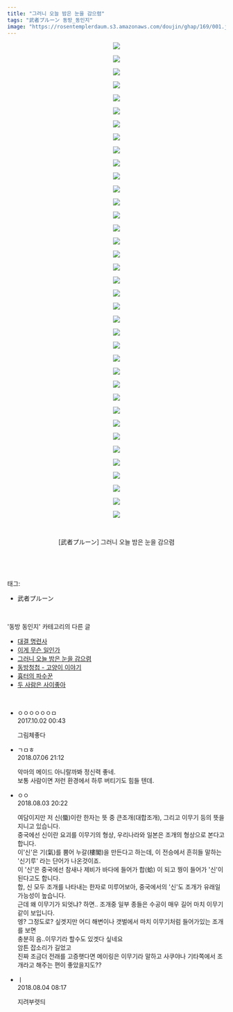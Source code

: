 ```yaml
---
title: "그러니 오늘 밤은 눈을 감으렴"
tags: "武者プルーン 동방_동인지"
image: "https://rosentemplerdaum.s3.amazonaws.com/doujin/ghap/169/001.jpg"
---
```

<div class="article">
<p style="text-align: center; clear: none; float: none;"><img src="{{ site.imgserver10 }}/ghap/169/001.jpg"/></p>
<p style="text-align: center; clear: none; float: none;"><img src="{{ site.imgserver10 }}/ghap/169/002.jpg"/></p>
<p style="text-align: center; clear: none; float: none;"><img src="{{ site.imgserver10 }}/ghap/169/003.jpg"/></p>
<p style="text-align: center; clear: none; float: none;"><img src="{{ site.imgserver10 }}/ghap/169/004.jpg"/></p>
<p style="text-align: center; clear: none; float: none;"><img src="{{ site.imgserver10 }}/ghap/169/005.jpg"/></p>
<p style="text-align: center; clear: none; float: none;"><img src="{{ site.imgserver10 }}/ghap/169/006.jpg"/></p>
<p style="text-align: center; clear: none; float: none;"><img src="{{ site.imgserver10 }}/ghap/169/007.jpg"/></p>
<p style="text-align: center; clear: none; float: none;"><img src="{{ site.imgserver10 }}/ghap/169/008.jpg"/></p>
<p style="text-align: center; clear: none; float: none;"><img src="{{ site.imgserver10 }}/ghap/169/009.jpg"/></p>
<p style="text-align: center; clear: none; float: none;"><img src="{{ site.imgserver10 }}/ghap/169/010.jpg"/></p>
<p style="text-align: center; clear: none; float: none;"><img src="{{ site.imgserver10 }}/ghap/169/011.jpg"/></p>
<p style="text-align: center; clear: none; float: none;"><img src="{{ site.imgserver10 }}/ghap/169/012.jpg"/></p>
<p style="text-align: center; clear: none; float: none;"><img src="{{ site.imgserver10 }}/ghap/169/013.jpg"/></p>
<p style="text-align: center; clear: none; float: none;"><img src="{{ site.imgserver10 }}/ghap/169/014.jpg"/></p>
<p style="text-align: center; clear: none; float: none;"><img src="{{ site.imgserver10 }}/ghap/169/015.jpg"/></p>
<p style="text-align: center; clear: none; float: none;"><img src="{{ site.imgserver10 }}/ghap/169/016.jpg"/></p>
<p style="text-align: center; clear: none; float: none;"><img src="{{ site.imgserver10 }}/ghap/169/017.jpg"/></p>
<p style="text-align: center; clear: none; float: none;"><img src="{{ site.imgserver10 }}/ghap/169/018.jpg"/></p>
<p style="text-align: center; clear: none; float: none;"><img src="{{ site.imgserver10 }}/ghap/169/019.jpg"/></p>
<p style="text-align: center; clear: none; float: none;"><img src="{{ site.imgserver10 }}/ghap/169/020.jpg"/></p>
<p style="text-align: center; clear: none; float: none;"><img src="{{ site.imgserver10 }}/ghap/169/021.jpg"/></p>
<p style="text-align: center; clear: none; float: none;"><img src="{{ site.imgserver10 }}/ghap/169/022.jpg"/></p>
<p style="text-align: center; clear: none; float: none;"><img src="{{ site.imgserver10 }}/ghap/169/023.jpg"/></p>
<p style="text-align: center; clear: none; float: none;"><img src="{{ site.imgserver10 }}/ghap/169/024.jpg"/></p>
<p style="text-align: center; clear: none; float: none;"><img src="{{ site.imgserver10 }}/ghap/169/025.jpg"/></p>
<p style="text-align: center; clear: none; float: none;"><img src="{{ site.imgserver10 }}/ghap/169/026.jpg"/></p>
<p style="text-align: center; clear: none; float: none;"><img src="{{ site.imgserver10 }}/ghap/169/027.jpg"/></p>
<p style="text-align: center; clear: none; float: none;"><img src="{{ site.imgserver10 }}/ghap/169/028.jpg"/></p>
<p style="text-align: center; clear: none; float: none;"><img src="{{ site.imgserver10 }}/ghap/169/029.jpg"/></p>
<p style="text-align: center; clear: none; float: none;"><img src="{{ site.imgserver10 }}/ghap/169/030.jpg"/></p>
<p style="text-align: center; clear: none; float: none;"><img src="{{ site.imgserver10 }}/ghap/169/031.jpg"/></p>
<p style="text-align: center; clear: none; float: none;"><img src="{{ site.imgserver10 }}/ghap/169/032.jpg"/></p>
<p style="text-align: center; clear: none; float: none;"><img src="{{ site.imgserver10 }}/ghap/169/033.jpg"/></p>
<p style="text-align: center; clear: none; float: none;"><img src="{{ site.imgserver10 }}/ghap/169/034.jpg"/></p>
<p style="text-align: center; clear: none; float: none;"><img src="{{ site.imgserver10 }}/ghap/169/035.jpg"/></p>
<p style="text-align: center; clear: none; float: none;"><img src="{{ site.imgserver10 }}/ghap/169/036.jpg"/></p>
<p style="text-align: center; clear: none; float: none;"><img src="{{ site.imgserver10 }}/ghap/169/037.jpg"/></p>
<p style="text-align: center; clear: none; float: none;"><br/></p>
<p style="text-align: center; clear: none; float: none;">[武者プルーン] 그러니 오늘 밤은 눈을 감으렴</p>
<p><br/></p>
</div><br/>
<div class="tagTrail">
<p>태그: </p>
<ul>
<li>武者プルーン</li>
</ul>
</div><br/>
<div class="another">
<p>'동방 동인지' 카테고리의 다른 글</p>
<ul>
<li><a href="/ghap_172">대결 명련사</a></li>
<li><a href="/ghap_171">이게 무슨 일인가</a></li>
<li><a href="/ghap_169">그러니 오늘 밤은 눈을 감으렴</a></li>
<li><a href="/ghap_168">동방청첩 - 고양이 이야기</a></li>
<li><a href="/ghap_165">흉터의 파수꾼</a></li>
<li><a href="/ghap_164">두 사람은 사이좋아</a></li>
</ul>
</div><br/>
<div class="cb_module cb_fluid">
<div class="cb_wrt cb_profile">
<div class="comment">
<ul>
<li class="cb_thumb_off" id="comment15094702">
<div class="cb_comment_area">
<div class="cb_info_area">
<div class="cb_section">
<span class="cb_nick_name">ㅇㅇㅇㅇㅇㅇㅁ</span>
</div>
<div class="cb_section">
<span class="cb_date">2017.10.02 00:43 </span>
</div>
</div>
<div class="cb_dsc_comment">
<p class="cb_dsc">
											그림체좋다
										</p>
</div>
</div></li>
<li class="cb_thumb_off" id="comment15281666">
<div class="cb_comment_area">
<div class="cb_info_area">
<div class="cb_section">
<span class="cb_nick_name">ㄱㅁㅎ</span>
</div>
<div class="cb_section">
<span class="cb_date">2018.07.06 21:12 </span>
</div>
</div>
<div class="cb_dsc_comment">
<p class="cb_dsc">
											악마의 메이드 아니랄까봐 정신력 좋네.<br/>
보통 사람이면 저런 환경에서 하루 버티기도 힘들 텐데.
										</p>
</div>
</div></li>
<li class="cb_thumb_off" id="comment15300109">
<div class="cb_comment_area">
<div class="cb_info_area">
<div class="cb_section">
<span class="cb_nick_name">ㅇㅇ</span>
</div>
<div class="cb_section">
<span class="cb_date">2018.08.03 20:22 </span>
</div>
</div>
<div class="cb_dsc_comment">
<p class="cb_dsc">
											여담이지만 저 신(蜃)이란 한자는 뜻 중 큰조개(대합조개), 그리고 이무기 등의 뜻을 지니고 있습니다.<br/>
중국에선 신이란 요괴를 이무기의 형상, 우리나라와 일본은 조개의 형상으로 본다고 합니다.<br/>
이'신'은 기(氣)를 뿜어 누갈(樓閣)을 만든다고 하는데, 이 전승에서 흔히들 말하는 '신기루' 라는 단어가 나온것이죠.<br/>
이 '신'은 중국에선 참새나 제비가 바다에 들어가 합(蛤) 이 되고 꿩이 들어가 '신'이 된다고도 합니다.<br/>
합, 신 모두 조개를 나타내는 한자로 미루어보아, 중국에서의 '신'도 조개가 유래일 가능성이 높습니다.<br/>
근데 왜 이무기가 되엇냐? 하면.. 조개중 일부 종들은 수공이 매우 길어 마치 이무기같이 보입니다.<br/>
엥? 그정도로? 싶겟지만 어디 해변이나 갯벌에서 마치 이무기처럼 들어가있는 조개를 보면<br/>
충분히 음..이무기라 할수도 있겟다 싶네요<br/>
암튼 잡소리가 길었고<br/>
진짜 조금더 전래를 고증햇다면 메이링은 이무기라 말하고 사쿠야나 기타쪽에서 조개라고 해주는 편이 좋았을지도??
										</p>
</div>
</div></li>
<li class="cb_thumb_off" id="comment15300430">
<div class="cb_comment_area">
<div class="cb_info_area">
<div class="cb_section">
<span class="cb_nick_name">ㅣ</span>
</div>
<div class="cb_section">
<span class="cb_date">2018.08.04 08:17 </span>
</div>
</div>
<div class="cb_dsc_comment">
<p class="cb_dsc">
											지려부렷듸
										</p>
</div>
</div></li>
</ul>
</div>
</div><!-- commentList close -->
</div><br/>
